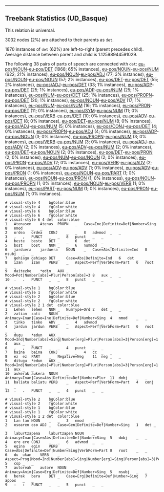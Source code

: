 

--------------------------------------------------------------------------------

## Treebank Statistics (UD_Basque)

This relation is universal.

3032 nodes (2%) are attached to their parents as `det`.

1870 instances of `det` (62%) are left-to-right (parent precedes child).
Average distance between parent and child is 1.12598944591029.

The following 38 pairs of parts of speech are connected with `det`: [eu-pos/NOUN]()-[eu-pos/DET]() (1968; 65% instances), [eu-pos/NOUN]()-[eu-pos/NUM]() (622; 21% instances), [eu-pos/NOUN]()-[eu-pos/ADJ]() (77; 3% instances), [eu-pos/NOUN]()-[eu-pos/NOUN]() (57; 2% instances), [eu-pos/DET]()-[eu-pos/DET]() (55; 2% instances), [eu-pos/ADJ]()-[eu-pos/DET]() (33; 1% instances), [eu-pos/ADP]()-[eu-pos/DET]() (25; 1% instances), [eu-pos/ADP]()-[eu-pos/NUM]() (25; 1% instances), [eu-pos/NUM]()-[eu-pos/DET]() (25; 1% instances), [eu-pos/PROPN]()-[eu-pos/DET]() (20; 1% instances), [eu-pos/NOUN]()-[eu-pos/ADV]() (17; 1% instances), [eu-pos/NUM]()-[eu-pos/NUM]() (16; 1% instances), [eu-pos/PRON]()-[eu-pos/DET]() (11; 0% instances), [eu-pos/SYM]()-[eu-pos/NUM]() (11; 0% instances), [eu-pos/VERB]()-[eu-pos/DET]() (10; 0% instances), [eu-pos/ADV]()-[eu-pos/DET]() (8; 0% instances), [eu-pos/DET]()-[eu-pos/NUM]() (8; 0% instances), [eu-pos/ADJ]()-[eu-pos/NUM]() (5; 0% instances), [eu-pos/CONJ]()-[eu-pos/DET]() (4; 0% instances), [eu-pos/PROPN]()-[eu-pos/ADJ]() (4; 0% instances), [eu-pos/ADP]()-[eu-pos/NOUN]() (3; 0% instances), [eu-pos/PROPN]()-[eu-pos/NUM]() (3; 0% instances), [eu-pos/VERB]()-[eu-pos/NUM]() (3; 0% instances), [eu-pos/ADJ]()-[eu-pos/ADV]() (2; 0% instances), [eu-pos/ADV]()-[eu-pos/NUM]() (2; 0% instances), [eu-pos/DET]()-[eu-pos/NOUN]() (2; 0% instances), [eu-pos/DET]()-[eu-pos/PRON]() (2; 0% instances), [eu-pos/NUM]()-[eu-pos/NOUN]() (2; 0% instances), [eu-pos/PRON]()-[eu-pos/ADV]() (2; 0% instances), [eu-pos/VERB]()-[eu-pos/ADV]() (2; 0% instances), [eu-pos/ADV]()-[eu-pos/ADV]() (1; 0% instances), [eu-pos/ADV]()-[eu-pos/PRON]() (1; 0% instances), [eu-pos/NOUN]()-[eu-pos/PART]() (1; 0% instances), [eu-pos/NOUN]()-[eu-pos/PRON]() (1; 0% instances), [eu-pos/NOUN]()-[eu-pos/PROPN]() (1; 0% instances), [eu-pos/NOUN]()-[eu-pos/VERB]() (1; 0% instances), [eu-pos/PART]()-[eu-pos/NUM]() (1; 0% instances), [eu-pos/PRON]()-[eu-pos/NUM]() (1; 0% instances).


~~~ conllu
# visual-style 4	bgColor:blue
# visual-style 4	fgColor:white
# visual-style 6	bgColor:blue
# visual-style 6	fgColor:white
# visual-style 6 4 det	color:blue
1	Atenasen	Atenas	PROPN	_	Case=Ine|Definite=Def|Number=Sing	8	nmod	_	_
2	ordea	ordea	CONJ	_	_	8	advmod	_	_
3	,	,	PUNCT	_	_	8	punct	_	_
4	beste	beste	DET	_	_	6	det	_	_
5	bost	bost	NUM	_	_	6	nummod	_	_
6	jarduera	jarduera	NOUN	_	Case=Abs|Definite=Ind	8	nsubj	_	_
7	gehiago	gehiago	DET	_	Case=Abs|Definite=Ind	6	det	_	_
8	izan	izan	VERB	_	Aspect=Perf|VerbForm=Part	0	root	_	_
9	daitezke	*edin	AUX	_	Mood=Pot|Number[abs]=Plur|Person[abs]=3	8	aux	_	_
10	.	.	PUNCT	_	_	8	punct	_	_

~~~


~~~ conllu
# visual-style 1	bgColor:blue
# visual-style 1	fgColor:white
# visual-style 2	bgColor:blue
# visual-style 2	fgColor:white
# visual-style 2 1 det	color:blue
1	Lehen	lehen	NUM	_	NumType=Ord	2	det	_	_
2	zatian	zati	NOUN	_	Animacy=Inan|Case=Ine|Definite=Def|Number=Sing	4	nmod	_	_
3	tinko	tinko	ADV	_	_	4	advmod	_	_
4	jardun	jardun	VERB	_	Aspect=Perf|VerbForm=Part	0	root	_	_
5	dugu	*edun	AUX	_	Mood=Ind|Number[abs]=Sing|Number[erg]=Plur|Person[abs]=3|Person[erg]=1	4	aux	_	_
6	,	,	PUNCT	_	_	4	punct	_	_
7	baina	baina	CONJ	_	_	4	cc	_	_
8	ez	ez	PART	_	Negative=Neg	11	neg	_	_
9	ditugu	*edun	AUX	_	Mood=Ind|Number[abs]=Plur|Number[erg]=Plur|Person[abs]=3|Person[erg]=1	11	aux	_	_
10	aukerak	aukera	NOUN	_	Animacy=Inan|Case=Abs|Definite=Def|Number=Plur	11	dobj	_	_
11	baliatu	baliatu	VERB	_	Aspect=Perf|VerbForm=Part	4	conj	_	_
12	.	.	PUNCT	_	_	4	punct	_	_

~~~


~~~ conllu
# visual-style 2	bgColor:blue
# visual-style 2	fgColor:white
# visual-style 1	bgColor:blue
# visual-style 1	fgColor:white
# visual-style 1 2 det	color:blue
1	Lan	lan	NOUN	_	_	3	nmod	_	_
2	osoaren	oso	ADJ	_	Case=Gen|Definite=Def|Number=Sing	1	det	_	_
3	laburtzapena	laburtzapen	NOUN	_	Animacy=Inan|Case=Abs|Definite=Def|Number=Sing	5	dobj	_	_
4	ere	ere	CONJ	_	_	6	advmod	_	_
5	egina	egin	VERB	_	Case=Abs|Definite=Def|Number=Sing|VerbForm=Part	0	root	_	_
6	du	ukan	VERB	_	Aspect=Prog|Mood=Ind|Number[abs]=Sing|Number[erg]=Sing|Person[abs]=3|Person[erg]=3	5	cop	_	_
7	autoreak	autore	NOUN	_	Animacy=Anim|Case=Erg|Definite=Def|Number=Sing	5	nsubj	_	_
8	berak	bera	DET	_	Case=Erg|Definite=Def|Number=Sing	7	appos	_	_
9	:	:	PUNCT	_	_	5	punct	_	_

~~~


